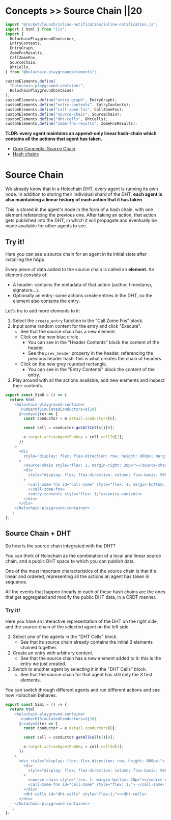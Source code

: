 # Concepts >> Source Chain ||20

```js script
import "@rocket/launch/inline-notification/inline-notification.js";
import { html } from "lit";
import {
  HolochainPlaygroundContainer,
  EntryContents,
  EntryGraph,
  ZomeFnsResults,
  CallZomeFns,
  SourceChain,
  DhtCells,
} from "@holochain-playground/elements";

customElements.define(
  "holochain-playground-container",
  HolochainPlaygroundContainer
);
customElements.define("entry-graph", EntryGraph);
customElements.define("entry-contents", EntryContents);
customElements.define("call-zome-fns", CallZomeFns);
customElements.define("source-chain", SourceChain);
customElements.define("dht-cells", DhtCells);
customElements.define("zome-fns-results", ZomeFnsResults);
```

**TLDR: every agent maintains an append-only linear hash-chain which contains all the actions that agent has taken.**

<inline-notification type="tip" title="Useful reads">
<ul>
<li><a href="https://developer.holochain.org/concepts/3_source_chain/">Core Concepts: Source Chain</a></li>
<li><a href="https://en.wikipedia.org/wiki/Hash_chain">Hash chains</a></li>
</ul>
</inline-notification>

# Source Chain

We already know that in a Holochain DHT, every agent is running its own node. In addition to storing their individual shard of the DHT, **each agent is also maintaining a linear history of each action that it has taken**.

This is stored in the agent's node in the form of a hash chain, with one element referencing the previous one. After taking an action, that action gets published into the DHT, in which it will propagate and eventually be made available for other agents to see.

## Try it!

Here you can see a source chain for an agent in its initial state after installing the hApp. 

Every piece of data added to the source chain is called an **element**. An element consists of:

- A header: contains the metadata of that action (author, timestamp, signature...).
- Optionally an entry: some actions create entries in the DHT, so the element also contains the entry.

Let's try to add more elements to it:


1. Select the `create_entry` function in the "Call Zome Fns" block.
2. Input some random content for the entry and click "Execute".
   - See that the source chain has a new element. 
   - Click on the new blue circle. 
     - You can see in the "Header Contents" block the content of the header. 
     - See the `prev_header` property in the header, referencing the previous header hash: this is what creates the chain of headers. 
   - Click on the new grey rounded rectangle. 
     - You can see in the "Entry Contents" block the content of the entry.
3. Play around with all the actions available, add new elements and inspect their contents.

```js story
export const Sim0 = () => {
  return html`
    <holochain-playground-container
      .numberOfSimulatedConductors=${10}
      @ready=${(e) => {
        const conductor = e.detail.conductors[0];

        const cell = conductor.getAllCells()[0];

        e.target.activeAgentPubKey = cell.cellId[1];
      }}
    >
      <div
        style="display: flex; flex-direction: row; height: 800px; margin-bottom: 40px"
      >
        <source-chain style="flex: 1; margin-right: 20px"></source-chain>
        <div
          style="display: flex; flex-direction: column; flex-basis: 500px; margin-right: 20px; "
        >
          <call-zome-fns id="call-zome" style="flex: 1; margin-bottom: 20px">
          </call-zome-fns>
          <entry-contents style="flex: 1;"></entry-contents>
        </div>
      </div>
    </holochain-playground-container>
  `;
};
```

## Source Chain + DHT

So how is the source chain integrated with the DHT?

You can think of Holochain as the combination of a local and linear source chain, and a public DHT space to which you can publish data.

One of the most important characteristics of the source chain is that it's linear and ordered, representing all the actions an agent has taken in sequence.

All the events that happen linearly in each of these hash chains are the ones that get aggregated and modify the public DHT data, in a CRDT manner.

### Try it!

Here you have an interactive representation of the DHT on the right side, and the source-chain of the selected agent on the left side.

1. Select one of the agents in the "DHT Cells" block.
   - See that its source chain already contains the initial 3 elements chained together.
2. Create an entry with arbitrary content.
   - See that the source chain has a new element added to it: this is the entry we just created.
3. Switch to another agent by selecting it in the "DHT Cells" block.
   - See that the source chain for that agent has still only the 3 first elements.

You can switch through different agents and run different actions and see how Holochain behaves.

```js story
export const Sim1 = () => {
  return html`
    <holochain-playground-container
      .numberOfSimulatedConductors=${10}
      @ready=${(e) => {
        const conductor = e.detail.conductors[0];

        const cell = conductor.getAllCells()[0];

        e.target.activeAgentPubKey = cell.cellId[1];
      }}
    >
      <div style="display: flex; flex-direction: row; height: 800px;">
        <div
          style="display: flex; flex-direction: column; flex-basis: 500px; margin-right: 20px;"
        >
          <source-chain style="flex: 1; margin-bottom: 20px"></source-chain>
          <call-zome-fns id="call-zome" style="flex: 1;"> </call-zome-fns>
        </div>
        <dht-cells id="dht-cells" style="flex:1;"></dht-cells>
      </div>
    </holochain-playground-container>
  `;
};
```
